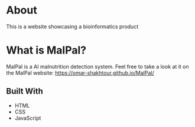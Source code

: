 # About
This is a website showcasing a bioinformatics product

# What is MalPal?
MalPal is a AI malnutrition detection system. Feel free to take a look
at it on the MalPal website:
https://omar-shakhtour.github.io/MalPal/

## Built With
* HTML
* CSS
* JavaScript
